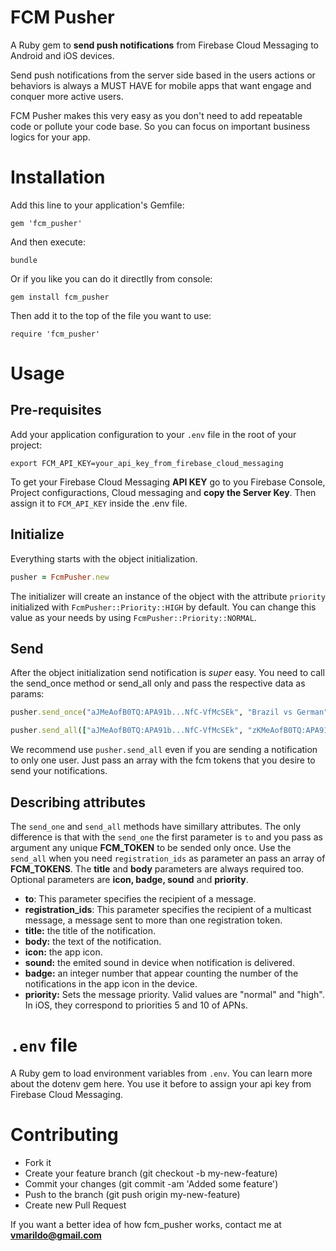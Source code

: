 # FCM Pusher
A Ruby gem to **send push notifications** from Firebase Cloud Messaging to Android and iOS devices.

Send push notifications from the server side based in the users actions or behaviors is always a MUST HAVE for mobile apps 
that want engage and conquer more active users.

FCM Pusher makes this very easy as you don't need to add repeatable code or pollute your code base. So you can focus on 
important business logics for your app.

# Installation
Add this line to your application's Gemfile:
```
gem 'fcm_pusher' 
```

And then execute:
```
bundle
```

Or if you like you can do it directlly from console:
 ```
 gem install fcm_pusher 
 ```

Then add it to the top of the file you want to use:
``` 
require 'fcm_pusher' 
```

# Usage

## Pre-requisites
Add your application configuration to your `.env` file in the root of your project:
```
export FCM_API_KEY=your_api_key_from_firebase_cloud_messaging
```
To get your Firebase Cloud Messaging **API KEY** go to you Firebase Console, Project configuractions, Cloud messaging and 
**copy the Server Key**. Then assign it to `FCM_API_KEY` inside the .env file.

## Initialize 
Everything starts with the object initialization.
```ruby
pusher = FcmPusher.new
```
The initializer will create an instance of the object with the attribute `priority` initialized with `FcmPusher::Priority::HIGH` by default. You can change this value as your needs by using `FcmPusher::Priority::NORMAL`. 

## Send 
After the object initialization send notification is *super* easy. You need to call the send_once method or send_all only and pass the respective data as params:
```ruby
pusher.send_once("aJMeAofB0TQ:APA91b...NfC-VfMcSEk", "Brazil vs German", "You see the 1 - 7 result in the game???", { badge: 1, priority: FcmPusher::Priority::HIGH })
```
```ruby
pusher.send_all(["aJMeAofB0TQ:APA91b...NfC-VfMcSEk", "zKMeAofB0TQ:APA91b...NfC-VfMcSEk"], "Brazil vs German", "You see the 1 - 7 result in the game???", { badge: 1, priority: FcmPusher::Priority::HIGH })
```

We recommend use `pusher.send_all` even if you are sending a notification to only one user. Just pass an array with the fcm tokens that you desire to send your notifications.

## Describing attributes
The `send_one` and `send_all` methods have simillary attributes. The only difference is that with the `send_one` the first parameter is `to` and you pass as argument any unique **FCM_TOKEN** to be sended only once. Use the `send_all` when you need `registration_ids` as parameter an pass an array of **FCM_TOKENS**. The **title** and **body** parameters are always required too. Optional parameters are **icon, badge, sound** and **priority**.

* **to**: This parameter specifies the recipient of a message.
* **registration_ids**: This parameter specifies the recipient of a multicast message, a message sent to more than one registration token.
* **title:** the title of the notification.
* **body:** the text of the notification.
* **icon:** the app icon.
* **sound:** the emited sound in device when notification is delivered.
* **badge:** an integer number that appear counting the number of the notifications in the app icon in the device. 
* **priority:** Sets the message priority. Valid values are "normal" and "high". In iOS, they correspond to priorities 5 and 10 of APNs.

# `.env` file
A Ruby gem to load environment variables from `.env`. You can learn more about the dotenv gem here. You use it before 
to assign your api key from Firebase Cloud Messaging.

# Contributing

* Fork it
* Create your feature branch (git checkout -b my-new-feature)
* Commit your changes (git commit -am 'Added some feature')
* Push to the branch (git push origin my-new-feature)
* Create new Pull Request

If you want a better idea of how fcm_pusher works, contact me at **vmarildo@gmail.com**

